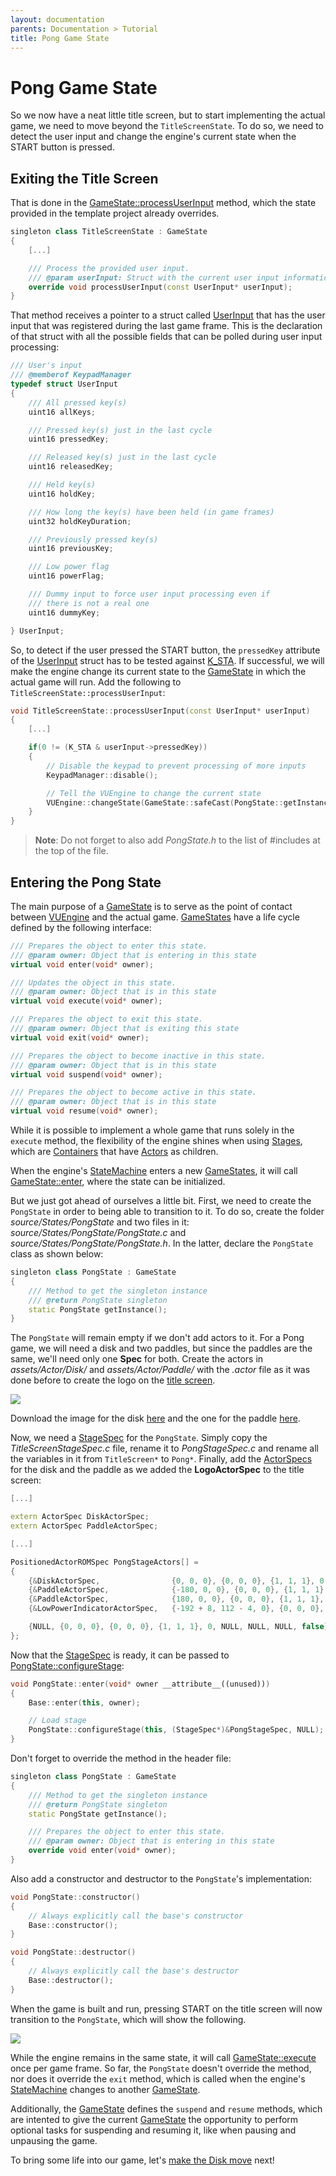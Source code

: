```yaml
---
layout: documentation
parents: Documentation > Tutorial
title: Pong Game State
---
```


# Pong Game State

So we now have a neat little title screen, but to start implementing the actual game, we need to move beyond the `TitleScreenState`. To do so, we need to detect the user input and change the engine's current state when the <span class="keys">START</span> button is pressed.

## Exiting the Title Screen

That is done in the [GameState::processUserInput](/documentation/api/class-game-state/) method, which the state provided in the template project already overrides.

```cpp
singleton class TitleScreenState : GameState
{
    [...]

    /// Process the provided user input.
    /// @param userInput: Struct with the current user input information
    override void processUserInput(const UserInput* userInput);
}
```

That method receives a pointer to a struct called [UserInput](/documentation/api/struct-user-input/) that has the user input that was registered during the last game frame. This is the declaration of that struct with all the possible fields that can be polled during user input processing:

```cpp
/// User's input
/// @memberof KeypadManager
typedef struct UserInput
{
    /// All pressed key(s)
    uint16 allKeys;

    /// Pressed key(s) just in the last cycle
    uint16 pressedKey;

    /// Released key(s) just in the last cycle
    uint16 releasedKey;

    /// Held key(s)
    uint16 holdKey;

    /// How long the key(s) have been held (in game frames)
    uint32 holdKeyDuration;

    /// Previously pressed key(s)
    uint16 previousKey;

    /// Low power flag
    uint16 powerFlag;

    /// Dummy input to force user input processing even if
    /// there is not a real one
    uint16 dummyKey;

} UserInput;
```

So, to detect if the user pressed the <span class="keys">START</span> button, the `pressedKey` attribute of the [UserInput](/documentation/api/struct-user-input/) struct has to be tested against [K_STA](https://github.com/VUEngine/VUEngine-Core/blob/master/source/Hardware/KeypadManager.h). If successful, we will make the engine change its current state to the [GameState](/documentation/api/class-game-state/) in which the actual game will run. Add the following to `TitleScreenState::processUserInput`:

```cpp
void TitleScreenState::processUserInput(const UserInput* userInput)
{
    [...]

    if(0 != (K_STA & userInput->pressedKey))
    {
        // Disable the keypad to prevent processing of more inputs
        KeypadManager::disable();

        // Tell the VUEngine to change the current state
        VUEngine::changeState(GameState::safeCast(PongState::getInstance()));
    }
}
```

> **Note**: Do not forget to also add _PongState.h_ to the list of #includes at the top of the file.

## Entering the Pong State

The main purpose of a [GameState](/documentation/api/class-game-state/) is to serve as the point of contact between [VUEngine](https://github.com/VUEngine/VUEngine-Core) and the actual game. [GameStates](/documentation/api/class-game-state/) have a life cycle defined by the following interface:

```cpp
/// Prepares the object to enter this state.
/// @param owner: Object that is entering in this state
virtual void enter(void* owner);

/// Updates the object in this state.
/// @param owner: Object that is in this state
virtual void execute(void* owner);

/// Prepares the object to exit this state.
/// @param owner: Object that is exiting this state
virtual void exit(void* owner);

/// Prepares the object to become inactive in this state.
/// @param owner: Object that is in this state
virtual void suspend(void* owner);

/// Prepares the object to become active in this state.
/// @param owner: Object that is in this state
virtual void resume(void* owner);
```

While it is possible to implement a whole game that runs solely in the `execute` method, the flexibility of the engine shines when using [Stages](/documentation/api/class-stage/), which are [Containers](/documentation/api/class-container/) that have [Actors](/documentation/api/class-actor/) as children.

When the engine's [StateMachine](/documentation/api/class-state-machine/) enters a new [GameStates](/documentation/api/class-game-state/), it will call [GameState::enter](/documentation/api/class-game-state/), where the state can be initialized.

But we just got ahead of ourselves a little bit. First, we need to create the `PongState` in order to being able to transition to it. To do so, create the folder _source/States/PongState_ and two files in it: _source/States/PongState/PongState.c_ and _source/States/PongState/PongState.h_. In the latter, declare the `PongState` class as shown below:

```cpp
singleton class PongState : GameState
{
    /// Method to get the singleton instance
    /// @return PongState singleton
    static PongState getInstance();
}
```

The `PongState` will remain empty if we don't add actors to it. For a Pong game, we will need a disk and two paddles, but since the paddles are the same, we'll need only one **Spec** for both. Create the actors in _assets/Actor/Disk/_ and _assets/Actor/Paddle/_ with the _.actor_ file as it was done before to create the logo on the [title screen](/documentation/tutorial/title-screen/).

<a href="/documentation/images/tutorial/disk-and-paddle-actors.png" data-toggle="lightbox" data-gallery="gallery" data-caption="Disk and Paddle Actor Spec"><img src="/documentation/images/tutorial/disk-and-paddle-actors.png" /></a>

Download the image for the disk [here](https://github.com/VUEngine/Pong/blob/main/assets/Actor/Disk/Disk.png) and the one for the paddle [here](https://github.com/VUEngine/Pong/blob/main/assets/Actor/Disk/Disk.png).

Now, we need a [StageSpec](/documentation/api/struct-stage-spec/) for the `PongState`. Simply copy the _TitleScreenStageSpec.c_ file, rename it to _PongStageSpec.c_ and rename all the variables in it from `TitleScreen*` to `Pong*`. Finally, add the [ActorSpecs](/documentation/api/struct-actor-spec/) for the disk and the paddle as we added the **LogoActorSpec** to the title screen:

```cpp
[...]

extern ActorSpec DiskActorSpec;
extern ActorSpec PaddleActorSpec;

[...]

PositionedActorROMSpec PongStageActors[] =
{
    {&DiskActorSpec,                {0, 0, 0}, {0, 0, 0}, {1, 1, 1}, 0, NULL, NULL, NULL, false},
    {&PaddleActorSpec,              {-180, 0, 0}, {0, 0, 0}, {1, 1, 1}, 0, NULL, NULL, NULL, false},
    {&PaddleActorSpec,              {180, 0, 0}, {0, 0, 0}, {1, 1, 1}, 0, NULL, NULL, NULL, false},
    {&LowPowerIndicatorActorSpec,   {-192 + 8, 112 - 4, 0}, {0, 0, 0}, {1, 1, 1}, 0, NULL, NULL, NULL, false},

    {NULL, {0, 0, 0}, {0, 0, 0}, {1, 1, 1}, 0, NULL, NULL, NULL, false},
};
```

Now that the [StageSpec](/documentation/api/struct-stage-spec/) is ready, it can be passed to [PongState::configureStage](/documentation/api/class-game-state/):

```cpp
void PongState::enter(void* owner __attribute__((unused)))
{
    Base::enter(this, owner);

    // Load stage
    PongState::configureStage(this, (StageSpec*)&PongStageSpec, NULL);
}
```

Don't forget to override the method in the header file:

```cpp
singleton class PongState : GameState
{
    /// Method to get the singleton instance
    /// @return PongState singleton
    static PongState getInstance();

    /// Prepares the object to enter this state.
    /// @param owner: Object that is entering in this state
    override void enter(void* owner);
}
```

Also add a constructor and destructor to the `PongState`'s implementation:

```cpp
void PongState::constructor()
{
    // Always explicitly call the base's constructor
    Base::constructor();
}

void PongState::destructor()
{
    // Always explicitly call the base's destructor
    Base::destructor();
}
```

When the game is built and run, pressing <span class="keys">START</span> on the title screen will now transition to the `PongState`, which will show the following.

<a href="/documentation/images/tutorial/pong-state.png" data-toggle="lightbox" data-gallery="gallery"><img src="/documentation/images/tutorial/pong-state.png" /></a>

While the engine remains in the same state, it will call [GameState::execute](/documentation/api/class-game-state/) once per game frame. So far, the `PongState` doesn't override the method, nor does it override the `exit` method, which is called when the engine's [StateMachine](/documentation/api/class-state-machine/) changes to another [GameState](/documentation/api/class-game-state/).

Additionally, the [GameState](/documentation/api/class-game-state/) defines the `suspend` and `resume` methods, which are intented to give the current [GameState](/documentation/api/class-game-state/) the opportunity to perform optional tasks for suspending and resuming it, like when pausing and unpausing the game.

To bring some life into our game, let's [make the Disk move](/documentation/tutorial/disk/) <i class="fa fa-arrow-right"></i> next!
